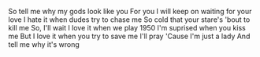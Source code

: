 So tell me why my gods look like you
For you
I will keep on waiting for your love
I hate it when dudes try to chase me
So cold that your stare's 'bout to kill me
So, I'll wait
I love it when we play 1950
I'm suprised when you kiss me
But I love it when you try to save me
I'll pray
'Cause I'm just a lady
And tell me why it's wrong